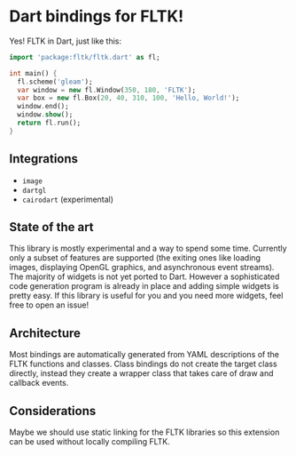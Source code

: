Dart bindings for FLTK!
=======================
Yes! FLTK in Dart, just like this:
```dart
import 'package:fltk/fltk.dart' as fl;

int main() {
  fl.scheme('gleam');
  var window = new fl.Window(350, 180, 'FLTK');
  var box = new fl.Box(20, 40, 310, 100, 'Hello, World!');
  window.end();
  window.show();
  return fl.run();
}
```

Integrations
------------
- `image`
- `dartgl`
- `cairodart` (experimental)

State of the art
----------------
This library is mostly experimental and a way to spend some time. Currently only
a subset of features are supported (the exiting ones like loading images,
displaying OpenGL graphics, and asynchronous event streams). The majority of
widgets is not yet ported to Dart. However a sophisticated code generation
program is already in place and adding simple widgets is pretty easy. If this
library is useful for you and you need more widgets, feel free to open an issue!

Architecture
------------
Most bindings are automatically generated from YAML descriptions of the FLTK
functions and classes. Class bindings do not create the target class directly,
instead they create a wrapper class that takes care of draw and callback
events.

Considerations
--------------
Maybe we should use static linking for the FLTK libraries so this extension can
be used without locally compiling FLTK.
